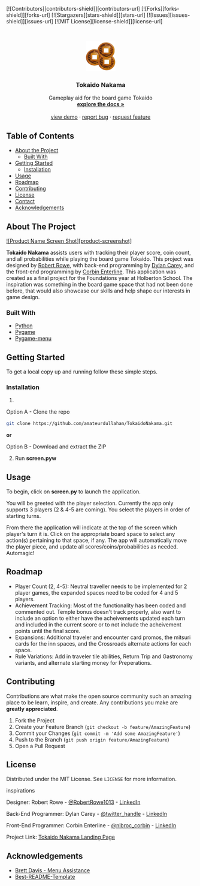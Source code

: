 <!--
*** Thanks for checking out this README Template. If you have a suggestion that would
*** make this better, please fork the repo and create a pull request or simply open
*** an issue with the tag "enhancement".
*** Thanks again! Now go create something AMAZING! :D
***
***
***
*** To avoid retyping too much info. Do a search and replace for the following:
*** github_username, repo_name, twitter_handle, email
-->





<!-- PROJECT SHIELDS -->
<!--
*** I'm using markdown "reference style" links for readability.
*** Reference links are enclosed in brackets [ ] instead of parentheses ( ).
*** See the bottom of this document for the declaration of the reference variables
*** for contributors-url, forks-url, etc. This is an optional, concise syntax you may use.
*** https://www.markdownguide.org/basic-syntax/#reference-style-links
-->
[![Contributors][contributors-shield]][contributors-url]
[![Forks][forks-shield]][forks-url]
[![Stargazers][stars-shield]][stars-url]
[![Issues][issues-shield]][issues-url]
[![MIT License][license-shield]][license-url]



<!-- PROJECT LOGO -->
<br />
<p align="center">
  <a href="https://github.com/amateurdullahan/TokaidoNakama">
    <img src="media/coins_three.png" alt="logo" width="80" height="80">
  </a>

  <h3 align="center">Tokaido Nakama</h3>

  <p align="center">
    Gameplay aid for the board game Tokaido
    <br />
    <a href="https://github.com/amateurdullahan/TokaidoNakama"><strong>explore the docs »</strong></a>
    <br />
    <br />
    <a href="https://youtu.be/1YjxbwHUZUw">view demo</a>
    ·
    <a href="https://github.com/amateurdullahan/TokaidoNakama/issues">report bug</a>
    ·
    <a href="https://github.com/amateurdullahan/TokaidoNakama/issues">request feature</a>
  </p>
</p>



<!-- TABLE OF CONTENTS -->
## Table of Contents

* [About the Project](#about-the-project)
  * [Built With](#built-with)
* [Getting Started](#getting-started)
  * [Installation](#installation)
* [Usage](#usage)
* [Roadmap](#roadmap)
* [Contributing](#contributing)
* [License](#license)
* [Contact](#contact)
* [Acknowledgements](#acknowledgements)



<!-- ABOUT THE PROJECT -->
## About The Project

[![Product Name Screen Shot][product-screenshot]](https://amateurdullahan.github.io/TokaidoNakama/)

**Tokaido Nakama** assists users with tracking their player score, coin count, and all probabilities while playing the board game Tokaido.  This project was designed by [Robert Rowe](https://github.com/robertrowe1013), with back-end programming by [Dylan Carey](https://github.com/amateurdullahan), and the front-end programming by [Corbin Enterline](https://github.com/corbinenterline1). This application was created as a final project for the Foundations year at Holberton School.  The inspiration was something in the board game space that had not been done before, that would also showcase our skills and help shape our interests in game design.


### Built With

* [Python](https://www.python.org/)
* [Pygame](https://www.pygame.org/news)
* [Pygame-menu](https://github.com/ppizarror/pygame-menu)



<!-- GETTING STARTED -->
## Getting Started

To get a local copy up and running follow these simple steps.


### Installation

1.
Option A - Clone the repo
```sh
git clone https://github.com/amateurdullahan/TokaidoNakama.git
```
**or**

Option B - Download and extract the ZIP


2. Run **screen.pyw**


<!-- USAGE EXAMPLES -->
## Usage

To begin, click on **screen.py** to launch the application.

You will be greeted with the player selection. Currently the app only supports 3 players (2 & 4-5 are coming). You select the players in order of starting turns.

From there the application will indicate at the top of the screen which player's turn it is. Click on the appropriate board space to select any action(s) pertaining to that space, if any. The app will automatically move the player piece, and update all scores/coins/probabilities as needed. Automagic!



<!-- ROADMAP -->
## Roadmap

* Player Count (2, 4-5): Neutral traveller needs to be implemented for 2 player games, the expanded spaces need to be coded for 4 and 5 players.
* Achievement Tracking: Most of the functionality has been coded and commented out. Temple bonus doesn't track properly, also want to include an option to either have the acheivements updated each turn and included in the current score or to not include the acheivement points until the final score. 
* Expansions: Additional traveler and encounter card promos, the mitsuri cards for the inn spaces, and the Crossroads alternate actions for each space.
* Rule Variations: Add in traveler tile abilities, Return Trip and Gastronomy variants, and alternate starting money for Preperations.


<!-- CONTRIBUTING -->
## Contributing

Contributions are what make the open source community such an amazing place to be learn, inspire, and create. Any contributions you make are **greatly appreciated**.

1. Fork the Project
2. Create your Feature Branch (`git checkout -b feature/AmazingFeature`)
3. Commit your Changes (`git commit -m 'Add some AmazingFeature'`)
4. Push to the Branch (`git push origin feature/AmazingFeature`)
5. Open a Pull Request



<!-- LICENSE -->
## License

Distributed under the MIT License. See `LICENSE` for more information.



<!-- CONTACT -->
inspirations

Designer: Robert Rowe - [@RobertRowe1013](https://twitter.com/robertrowe1013) - [LinkedIn](https://www.linkedin.com/in/robert-rowe-8a41b71a1/)

Back-End Programmer: Dylan Carey - [@twitter_handle](https://twitter.com/twitter_handle) - [LinkedIn](https://www.linkedin.com/in/dylan-carey-7981b71a1/)

Front-End Programmer: Corbin Enterline - [@nibroc_corbin](https://twitter.com/nibroc_corbin) - [LinkedIn](https://www.linkedin.com/in/corbin-enterline-87451247/)

Project Link: [Tokaido Nakama Landing Page](https://amateurdullahan.github.io/TokaidoNakama/)



<!-- ACKNOWLEDGEMENTS -->
## Acknowledgements

* [Brett Davis - Menu Assistance](https://github.com/MenacingManatee)
* [Best-README-Template](https://github.com/othneildrew/Best-README-Template)



